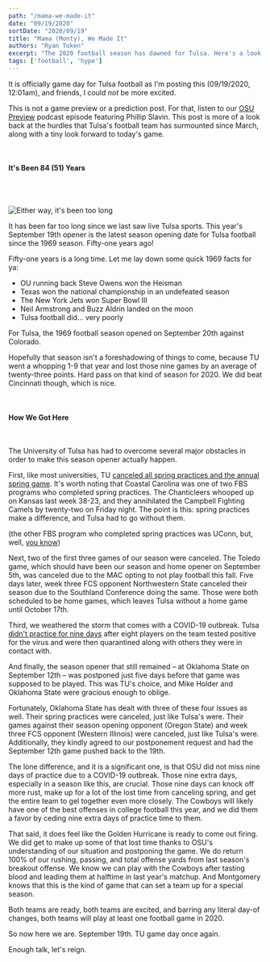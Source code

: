 ```yaml
---
path: "/mama-we-made-it"
date: "09/19/2020"
sortDate: "2020/09/19"
title: "Mama (Monty), We Made It"
authors: "Ryan Token"
excerpt: "The 2020 football season has dawned for Tulsa. Here's a look back at how we got here."
tags: ['football', 'hype']
---
```


It is officially game day for Tulsa football as I'm posting this (09/19/2020, 12:01am), and friends, I could *not* be more excited.

This is not a game preview or a prediction post. For that, listen to our [OSU Preview](https://podcasts.apple.com/us/podcast/the-golden-hurricast/id1435008302?i=1000490787886) podcast episode featuring Phillip Slavin. This post is more of a look back at the hurdles that Tulsa's football team has surmounted since March, along with a tiny look forward to today's game.

<br />

#### It's Been 84 (51) Years

<br /> <br />

![Either way, it's been too long](https://media.giphy.com/media/NAm9sDr92fksw/giphy.gif)

It has been far too long since we last saw live Tulsa sports. This year's September 19th opener is the latest season opening date for Tulsa football since the 1969 season. Fifty-one years ago!

Fifty-one years is a long time. Let me lay down some quick 1969 facts for ya:
- OU running back Steve Owens won the Heisman
- Texas won the national championship in an undefeated season
- The New York Jets won Super Bowl III
- Neil Armstrong and Buzz Aldrin landed on the moon
- Tulsa football did... very poorly

For Tulsa, the 1969 football season opened on September 20th against Colorado.

Hopefully that season isn't a foreshadowing of things to come, because TU went a whopping 1-9 that year and lost those nine games by an average of twenty-three points. Hard pass on that kind of season for 2020. We did beat Cincinnati though, which is nice.

<br />

#### How We Got Here

<br />

The University of Tulsa has had to overcome several major obstacles in order to make this season opener actually happen.

First, like most universities, TU [canceled all spring practices and the annual spring game](https://tulsaworld.com/sports/college/tu/tu-football-spring-game-practices-canceled/article_903a2701-24cc-5f66-986b-5c44d1d15ff4.html). It's worth noting that Coastal Carolina was one of two FBS programs who completed spring practices. The Chanticleers whooped up on Kansas last week 38-23, and they annihilated the Campbell Fighting Camels by twenty-two on Friday night. The point is this: spring practices make a difference, and Tulsa had to go without them.

(the other FBS program who completed spring practices was UConn, but, well, [you know](https://uconnhuskies.com/news/2020/8/5/uconn-football-announces-cancellation-of-2020-season-due-to-risks-associated-with-covid-19.aspx))

Next, two of the first three games of our season were canceled. The Toledo game, which should have been our season and home opener on September 5th, was canceled due to the MAC opting to not play football this fall. Five days later, week three FCS opponent Northwestern State canceled their season due to the Southland Conference doing the same. Those were both scheduled to be home games, which leaves Tulsa without a home game until October 17th.

Third, we weathered the storm that comes with a COVID-19 outbreak. Tulsa [didn't practice for nine days](https://tulsaworld.com/sports/college/tu/tu-football-resumes-preseason-practice-friday-afternoon/article_a7203502-125f-501f-b3fb-3991cf7dbdda.html) after eight players on the team tested positive for the virus and were then quarantined along with others they were in contact with.

And finally, the season opener that still remained – at Oklahoma State on September 12th – was postponed just five days before that game was supposed to be played. This was TU's choice, and Mike Holder and Oklahoma State were gracious enough to oblige.

Fortunately, Oklahoma State has dealt with three of these four issues as well. Their spring practices were canceled, just like Tulsa's were. Their games against their season opening opponent (Oregon State) and week three FCS opponent (Western Illinois) were canceled, just like Tulsa's were. Additionally, they kindly agreed to our postponement request and had the September 12th game pushed back to the 19th.

The lone difference, and it is a significant one, is that OSU did not miss nine days of practice due to a COVID-19 outbreak. Those nine extra days, especially in a season like this, are crucial. Those nine days can knock off more rust, make up for a lot of the lost time from canceling spring, and get the entire team to gel together even more closely. The Cowboys will likely have one of the best offenses in college football this year, and we did them a favor by ceding nine extra days of practice time to them.

That said, it does feel like the Golden Hurricane is ready to come out firing. We did get to make up some of that lost time thanks to OSU's understanding of our situation and postponing the game. We do return 100% of our rushing, passing, and total offense yards from last season's breakout offense. We know we can play with the Cowboys after tasting blood and leading them at halftime in last year's matchup. And Montgomery knows that this is the kind of game that can set a team up for a special season.

Both teams are ready, both teams are excited, and barring any literal day-of changes, both teams will play at least one football game in 2020.

So now here we are. September 19th. TU game day once again.

Enough talk, let's reign.
